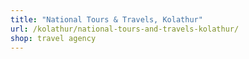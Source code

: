 ```yaml
---
title: "National Tours & Travels, Kolathur"
url: /kolathur/national-tours-and-travels-kolathur/
shop: travel agency
---
```


